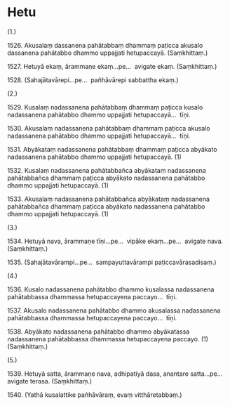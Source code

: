 

# Hetu





(1.)

1526\. Akusalaṃ dassanena pahātabbaṃ dhammaṃ paṭicca akusalo dassanena pahātabbo dhammo uppajjati hetupaccayā. (Saṃkhittaṃ.)

1527\. Hetuyā ekaṃ, ārammaṇe ekaṃ…pe…  avigate ekaṃ. (Saṃkhittaṃ.)

1528\. (Sahajātavārepi…pe…  pañhāvārepi sabbattha ekaṃ.)

(2.)

1529\. Kusalaṃ nadassanena pahātabbaṃ dhammaṃ paṭicca kusalo nadassanena pahātabbo dhammo uppajjati hetupaccayā…  tīṇi.

1530\. Akusalaṃ nadassanena pahātabbaṃ dhammaṃ paṭicca akusalo nadassanena pahātabbo dhammo uppajjati hetupaccayā…  tīṇi.

1531\. Abyākataṃ nadassanena pahātabbaṃ dhammaṃ paṭicca abyākato nadassanena pahātabbo dhammo uppajjati hetupaccayā. (1)

1532\. Kusalaṃ nadassanena pahātabbañca abyākataṃ nadassanena pahātabbañca dhammaṃ paṭicca abyākato nadassanena pahātabbo dhammo uppajjati hetupaccayā. (1)

1533\. Akusalaṃ nadassanena pahātabbañca abyākataṃ nadassanena pahātabbañca dhammaṃ paṭicca abyākato nadassanena pahātabbo dhammo uppajjati hetupaccayā. (1)

(3.)

1534\. Hetuyā nava, ārammaṇe tīṇi…pe…  vipāke ekaṃ…pe…  avigate nava. (Saṃkhittaṃ.)

1535\. (Sahajātavārampi…pe…  sampayuttavārampi paṭiccavārasadisaṃ.)

(4.)

1536\. Kusalo nadassanena pahātabbo dhammo kusalassa nadassanena pahātabbassa dhammassa hetupaccayena paccayo…  tīṇi.

1537\. Akusalo nadassanena pahātabbo dhammo akusalassa nadassanena pahātabbassa dhammassa hetupaccayena paccayo…  tīṇi.

1538\. Abyākato nadassanena pahātabbo dhammo abyākatassa nadassanena pahātabbassa dhammassa hetupaccayena paccayo. (1) (Saṃkhittaṃ.)

(5.)

1539\. Hetuyā satta, ārammaṇe nava, adhipatiyā dasa, anantare satta…pe…  avigate terasa. (Saṃkhittaṃ.)

1540\. (Yathā kusalattike pañhāvāraṃ, evaṃ vitthāretabbaṃ.)




